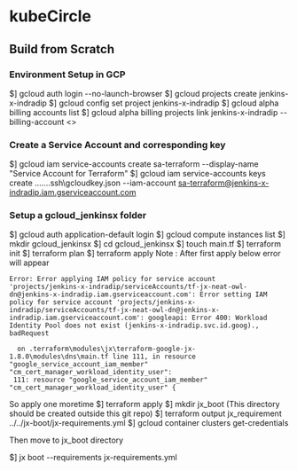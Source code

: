 # kubeCircle

## Build from Scratch

### Environment Setup in GCP
$] gcloud auth login --no-launch-browser
$] gcloud projects create jenkins-x-indradip
$] gcloud config set project jenkins-x-indradip
$] gcloud alpha billing accounts list
$] gcloud alpha billing projects link jenkins-x-indradip --billing-account <>


### Create a Service Account and corresponding key
$] gcloud iam service-accounts create sa-terraform --display-name "Service Account for Terraform"
$] gcloud iam service-accounts keys create ..\..\..\.ssh\gcloudkey.json --iam-account sa-terraform@jenkins-x-indradip.iam.gserviceaccount.com

### Setup a gcloud_jenkinsx folder
$] gcloud auth application-default login
$] gcloud compute instances list
$] mkdir gcloud_jenkinsx
$] cd gcloud_jenkinsx
$] touch main.tf
$] terraform init
$] terraform plan
$] terraform apply
Note : After first apply below error will appear
```
Error: Error applying IAM policy for service account 'projects/jenkins-x-indradip/serviceAccounts/tf-jx-neat-owl-dn@jenkins-x-indradip.iam.gserviceaccount.com': Error setting IAM policy for service account 'projects/jenkins-x-indradip/serviceAccounts/tf-jx-neat-owl-dn@jenkins-x-indradip.iam.gserviceaccount.com': googleapi: Error 400: Workload Identity Pool does not exist (jenkins-x-indradip.svc.id.goog)., badRequest

  on .terraform\modules\jx\terraform-google-jx-1.8.0\modules\dns\main.tf line 111, in resource "google_service_account_iam_member" "cm_cert_manager_workload_identity_user":
 111: resource "google_service_account_iam_member" "cm_cert_manager_workload_identity_user" {
```
So apply one moretime
$] terraform apply
$] mkdir jx_boot (This directory should be created outside this git repo)
$] terraform output jx_requirement ../../jx-boot/jx-requirements.yml
$] gcloud container clusters get-credentials <cluster-name>

Then move to jx_boot directory

$] jx boot --requirements jx-requirements.yml















